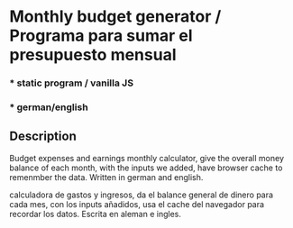 # Monthly budget generator / Programa para sumar el presupuesto mensual    
### * static program / vanilla JS
###  * german/english

## Description
Budget expenses and earnings monthly calculator, give the overall money balance of each month, with the inputs we added, have browser cache to remenmber the data.
Written in german and english.

calculadora de gastos y ingresos, da el balance general de dinero para cada mes, con los inputs añadidos, usa el cache del navegador para recordar los datos.
Escrita en aleman e ingles.




